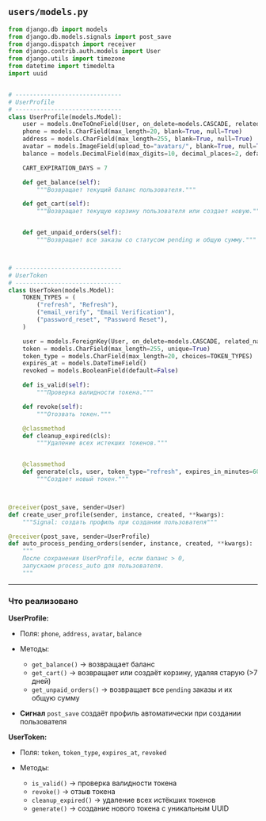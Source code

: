 ## `users/models.py`

```python
from django.db import models
from django.db.models.signals import post_save
from django.dispatch import receiver
from django.contrib.auth.models import User
from django.utils import timezone
from datetime import timedelta
import uuid


# ------------------------------
# UserProfile
# ------------------------------
class UserProfile(models.Model):
    user = models.OneToOneField(User, on_delete=models.CASCADE, related_name="userprofile")
    phone = models.CharField(max_length=20, blank=True, null=True)
    address = models.CharField(max_length=255, blank=True, null=True)
    avatar = models.ImageField(upload_to="avatars/", blank=True, null=True)
    balance = models.DecimalField(max_digits=10, decimal_places=2, default=0.0)

    CART_EXPIRATION_DAYS = 7

    def get_balance(self):
        """Возвращает текущий баланс пользователя."""

    def get_cart(self):
        """Возвращает текущую корзину пользователя или создает новую."""


    def get_unpaid_orders(self):
        """Возвращает все заказы со статусом pending и общую сумму."""



# ------------------------------
# UserToken
# ------------------------------
class UserToken(models.Model):
    TOKEN_TYPES = (
        ("refresh", "Refresh"),
        ("email_verify", "Email Verification"),
        ("password_reset", "Password Reset"),
    )

    user = models.ForeignKey(User, on_delete=models.CASCADE, related_name="tokens")
    token = models.CharField(max_length=255, unique=True)
    token_type = models.CharField(max_length=20, choices=TOKEN_TYPES)
    expires_at = models.DateTimeField()
    revoked = models.BooleanField(default=False)

    def is_valid(self):
        """Проверка валидности токена."""

    def revoke(self):
        """Отозвать токен."""

    @classmethod
    def cleanup_expired(cls):
        """Удаление всех истекших токенов."""


    @classmethod
    def generate(cls, user, token_type="refresh", expires_in_minutes=60):
        """Создает новый токен."""



@receiver(post_save, sender=User)
def create_user_profile(sender, instance, created, **kwargs):
    """Signal: создать профиль при создании пользователя"""

@receiver(post_save, sender=UserProfile)
def auto_process_pending_orders(sender, instance, created, **kwargs):
    """
    После сохранения UserProfile, если баланс > 0,
    запускаем process_auto для пользователя.
    """


```

---

### Что реализовано

**UserProfile:**

* Поля: `phone`, `address`, `avatar`, `balance`
* Методы:

  * `get_balance()` → возвращает баланс
  * `get_cart()` → возвращает или создаёт корзину, удаляя старую (>7 дней)
  * `get_unpaid_orders()` → возвращает все `pending` заказы и их общую сумму
* **Сигнал** `post_save` создаёт профиль автоматически при создании пользователя

**UserToken:**

* Поля: `token`, `token_type`, `expires_at`, `revoked`
* Методы:

  * `is_valid()` → проверка валидности токена
  * `revoke()` → отзыв токена
  * `cleanup_expired()` → удаление всех истёкших токенов
  * `generate()` → создание нового токена с уникальным UUID

